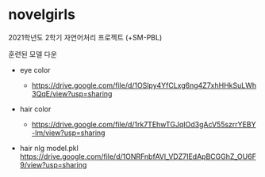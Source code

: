 # novelgirls
2021학년도 2학기 자연어처리 프로젝트 (+SM-PBL)

훈련된 모델 다운

- eye color
  - https://drive.google.com/file/d/1OSlpy4YfCLxg6ng4Z7xhHHkSuLWh3QqE/view?usp=sharing

- hair color
  - https://drive.google.com/file/d/1rk7TEhwTGJqIOd3gAcV55szrrYEBY-lm/view?usp=sharing

- hair nlg model.pkl
https://drive.google.com/file/d/1ONRFnbfAVl_VDZ7IEdApBCGGhZ_OU6F9/view?usp=sharing
